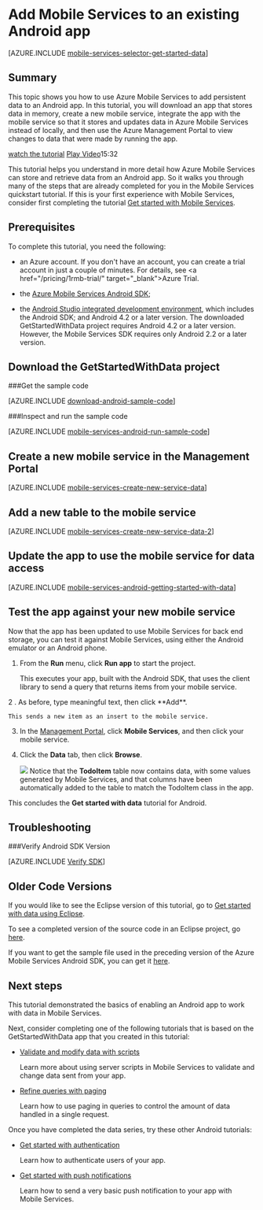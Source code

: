 <properties
	pageTitle="Get started with data on Android  (JavaScript backend) | Windows Azure"
	description="Learn how to get started using Mobile Services to leverage data in your Android app  (JavaScript backend)."
	services="mobile-services"
	documentationCenter="android"
	authors="RickSaling"
	manager="dwrede"
	editor=""/>

<tags
	ms.service="mobile-services"
	ms.date="10/05/2015"
	wacn.date=""/>

# Add Mobile Services to an existing Android app <!-- deleted by customization (JavaScript backend) -->
<!-- keep by customization: begin -->

[AZURE.INCLUDE [mobile-services-selector-get-started-data](../includes/mobile-services-selector-get-started-data.md)]
<!-- keep by customization: end -->

## Summary

<div class="dev-onpage-video-clear clearfix">
<div class="dev-onpage-left-content">

<p>This topic shows you how to use Azure Mobile Services to add persistent data to an Android app. In this tutorial, you will download an app that stores data in memory, create a new mobile service, integrate the app with the mobile service so that it stores and updates data in Azure Mobile Services instead of locally, and then use the Azure Management Portal to view changes to data that were made by running the app.</p>

</div>


<div class="dev-onpage-video-wrapper">
<a href="http://channel9.msdn.com/Series/Windows-Azure-Mobile-Services/Android-Getting-Started-With-Data-Connecting-your-app-to-Windows-Azure-Mobile-Services" target="_blank" class="label">watch the tutorial</a> <a style="background-image: url('/media/devcenter/mobile/videos/mobile-android-get-started-data-180x120.png') !important;" href="http://channel9.msdn.com/Series/Windows-Azure-Mobile-Services/Android-Getting-Started-With-Data-Connecting-your-app-to-Windows-Azure-Mobile-Services" target="_blank" class="dev-onpage-video"><span class="icon">Play Video</span></a><span class="time">15:32</span></div>
</div>


<p>This tutorial helps you understand in more detail how Azure Mobile Services can store and retrieve data from an Android app. So it walks you through many of the steps that are already completed for you in the Mobile Services quickstart tutorial. If this is your first experience with Mobile Services, consider first completing the tutorial <a href="/develop/mobile/tutorials/get-started-android">Get started with Mobile Services</a>.</p>

## Prerequisites

To complete this tutorial, you need the following:

- an Azure account. If you don't have an account, you can create a trial account in just a couple of minutes. For details, see <a <!-- deleted by customization href="/pricing/1rmb-trial/?WT.mc_id=AED8DE357" --><!-- keep by customization: begin --> href="/pricing/1rmb-trial/" <!-- keep by customization: end --> target="_blank">Azure Trial</a>.


- the [Azure Mobile Services Android SDK];
- the <a  href="https://developer.android.com/sdk/index.html" target="_blank">Android Studio integrated development environment</a>, which includes the Android SDK; and Android 4.2 or a later version. The downloaded GetStartedWithData project requires Android 4.2 or a later version. However, the Mobile Services SDK requires only Android 2.2 or a later version.
<!-- deleted by customization

## Sample Code

To see the completed source code, go <a href="https://github.com/Azure/mobile-services-samples/tree/master/GettingStartedWithData/AndroidStudio">here</a>.
-->

## Download the GetStartedWithData project

###Get the sample code

[AZURE.INCLUDE [download-android-sample-code](../includes/download-android-sample-code.md)]

<!-- deleted by customization
### Inspect and run the sample code
-->
<!-- keep by customization: begin -->
###Inspect and run the sample code
<!-- keep by customization: end -->

[AZURE.INCLUDE [mobile-services-android-run-sample-code](../includes/mobile-services-android-run-sample-code.md)]

## Create a new mobile service in the Management Portal

[AZURE.INCLUDE [mobile-services-create-new-service-data](../includes/mobile-services-create-new-service-data.md)]

## Add a new table to the mobile service

[AZURE.INCLUDE [mobile-services-create-new-service-data-2](../includes/mobile-services-create-new-service-data-2.md)]

## Update the app to use the mobile service for data access

[AZURE.INCLUDE [mobile-services-android-getting-started-with-data](../includes/mobile-services-android-getting-started-with-data.md)]


## Test the app against your new mobile service

Now that the app has been updated to use Mobile Services for back end storage, you can test it against Mobile Services, using either the Android emulator or an Android phone.

1. From the **Run** menu, click **Run app** to start the project.

	This executes your app, built with the Android SDK, that uses the client library to send a query that returns items from your mobile service.

<!-- deleted by customization 5 --><!-- keep by customization: begin --> 2 <!-- keep by customization: end -->. As before, type meaningful text, then click **Add**.

   	This sends a new item as an insert to the mobile service.

3. In the [Management Portal], click **Mobile Services**, and then click your mobile service.

4. Click the **Data** tab, then click **Browse**.

   	![][9]
   	Notice that the **TodoItem** table now contains data, with some values generated by Mobile Services, and that columns have been automatically added to the table to match the TodoItem class in the app.

This concludes the **Get started with data** tutorial for Android.

## Troubleshooting

<!-- deleted by customization
### Verify Android SDK Version
-->
<!-- keep by customization: begin -->
###Verify Android SDK Version
<!-- keep by customization: end -->

[AZURE.INCLUDE [Verify SDK](../includes/mobile-services-verify-android-sdk-version.md)]


<!-- keep by customization: begin -->
## Older Code Versions

If you would like to see the Eclipse version of this tutorial, go to 
[Get started with data using Eclipse](/documentation/articles/mobile-services-android-get-started-data-EC).

To see a completed version of the source code in an Eclipse project, go <a href="https://github.com/Azure/mobile-services-samples/tree/master/GettingStartedWithData/Android">here</a>.

If you want to get the sample file used in the preceding version of the Azure Mobile Services Android SDK, you can get it [here](http://go.microsoft.com/fwlink/p/?LinkID=282122).
<!-- keep by customization: end -->

## Next steps

This tutorial demonstrated the basics of enabling an Android app to work with data in Mobile Services.

Next, consider completing one of the following tutorials that is based on the GetStartedWithData app that you created in this tutorial:

* [Validate and modify data with scripts]
  <!-- deleted by customization <br/>Learn --><!-- keep by customization: begin --> Learn <!-- keep by customization: end --> more about using server scripts in Mobile Services to validate and change data sent from your app.

* [Refine queries with paging]
  <!-- deleted by customization <br/>Learn --><!-- keep by customization: begin --> Learn <!-- keep by customization: end --> how to use paging in queries to control the amount of data handled in a single request.

Once you have completed the data series, try these other Android tutorials:

* [Get started with authentication]
	<!-- deleted by customization <br/>Learn --><!-- keep by customization: begin --> Learn <!-- keep by customization: end --> how to authenticate users of your app.

* [Get started with push notifications]
  <!-- deleted by customization <br/>Learn --><!-- keep by customization: begin --> Learn <!-- keep by customization: end --> how to send a very basic push notification to your app with Mobile Services.

<!-- Anchors. -->
[Download the Android app project]: #download-app
[Create the mobile service]: #create-service
[Add a data table for storage]: #add-table
[Update the app to use Mobile Services]: #update-app
[Test the app against Mobile Services]: #test-app
[Next Steps]:#next-steps

<!-- Images. -->
[8]: ./media/mobile-services-android-get-started-data/mobile-dashboard-tab.png
[9]: ./media/mobile-services-android-get-started-data/mobile-todoitem-data-browse.png
[12]: ./media/mobile-services-android-get-started-data/mobile-eclipse-project.png
[13]: ./media/mobile-services-android-get-started-data/mobile-quickstart-startup-android.png
[14]: ./media/mobile-services-android-get-started-data/mobile-services-import-android-workspace.png
[15]: ./media/mobile-services-android-get-started-data/mobile-services-import-android-project.png


<!-- URLs. -->
<!-- deleted by customization
[Validate and modify data with scripts]: /develop/mobile/tutorials/validate-modify-and-augment-data-dotnet
[Refine queries with paging]: /develop/mobile/tutorials/add-paging-to-data-android
[Get started with Mobile Services]: /develop/mobile/tutorials/get-started-android
[Get started with data]: /develop/mobile/tutorials/get-started-with-data-android
[Get started with authentication]: /develop/mobile/tutorials/get-started-with-users-android
[Get started with push notifications]: /develop/mobile/tutorials/get-started-with-push-android
-->
<!-- keep by customization: begin -->
[Validate and modify data with scripts]: /documentation/articles/mobile-services-windows-dotnet-how-to-use-client-library
[Refine queries with paging]: /documentation/articles/mobile-services-android-how-to-use-client-library
[Get started with Mobile Services]: /documentation/articles/mobile-services-android-get-started/
[Get started with data]: /documentation/articles/mobile-services-android-get-started-data
[Get started with data (Eclipse)]: /documentation/articles/mobile-services-android-get-started-data-EC/
[Get started with authentication]: /documentation/articles/mobile-services-android-get-started-users
[Get started with push notifications]: /documentation/articles/mobile-services-javascript-backend-android-get-started-push
<!-- keep by customization: end -->

[Azure Management Portal]: https://manage.windowsazure.cn/
[Management Portal]: https://manage.windowsazure.cn/
[Azure Mobile Services Android SDK]: http://aka.ms/Iajk6q
[GitHub]:  http://go.microsoft.com/fwlink/p/?LinkID=282122
[Android SDK]: http://developer.android.com/sdk/index.html

